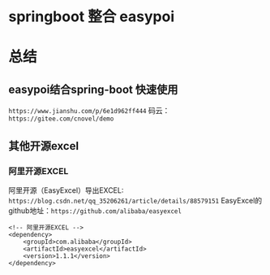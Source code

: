 # springboot 整合 easypoi


# 总结
## easypoi结合spring-boot 快速使用
`https://www.jianshu.com/p/6e1d962ff444`
码云：`https://gitee.com/cnovel/demo`

## 其他开源excel
### 阿里开源EXCEL
阿里开源（EasyExcel）导出EXCEL: `https://blog.csdn.net/qq_35206261/article/details/88579151`
EasyExcel的github地址：`https://github.com/alibaba/easyexcel`
``` 
<!-- 阿里开源EXCEL -->
<dependency>
    <groupId>com.alibaba</groupId>
    <artifactId>easyexcel</artifactId>
    <version>1.1.1</version>
</dependency>
``` 
